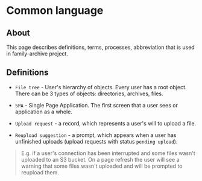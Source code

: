 # Common language

## About

This page describes definitions, terms, processes, abbreviation that is used in family-archive project.

## Definitions

- `File tree` - User's hierarchy of objects. Every user has a root object. There can be 3 types of objects: directories, archives, files.

- `SPA` - Single Page Application. The first screen that a user sees or application as a whole.

- `Upload request` - a record, which represents a user's will to upload a file.

- `Reupload suggestion` - a prompt, which appears when a user has unfinished uploads (upload requests with status `pending upload`).

> E.g. if a user's connection has been interrupted and some files wasn't uploaded to an S3 bucket. On a page refresh the user will see a warning that some files wasn't uploaded and will be prompted to reupload them.